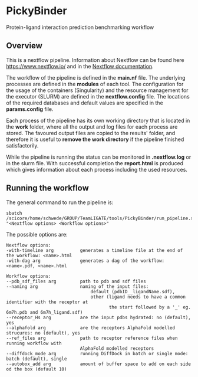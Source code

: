 # PickyBinder
Protein-ligand interaction prediction benchmarking workflow

## Overview

This is a nextflow pipeline. Information about Nextflow can be found here https://www.nextflow.io/ 
and in the [Nextflow documentation](https://www.nextflow.io/docs/latest/index.html).   

The workflow of the pipeline is defined in the **main.nf** file. The underlying processes 
are defined in the **modules** of each tool. The configuration for the usage of 
the containers (Singularity) and the resource management for the executor (SLURM) 
are defined in the **nextflow.config** file. The locations of the required databases 
and default values are specified in the **params.config** file. 

Each process of the pipeline has its own working directory that is located in 
the **work** folder, where all the output and log files for each process are stored. 
The favoured output files are copied to the results' folder, and therefore it is 
useful to **remove the work directory** if the pipeline finished satisfactorily.  

While the pipeline is running the status can be monitored in **.nextflow.log** or 
in the slurm file. With successful completion the **report.html** is produced which 
gives information about each process including the used resources. 

## Running the workflow

The general command to run the pipeline is:

```
sbatch /scicore/home/schwede/GROUP/TeamLIGATE/tools/PickyBinder/run_pipeline.sh "<Nextflow options> <Workflow options>"
```

The possible options are:

```
Nextflow options:
-with-timeline arg          generates a timeline file at the end of the workflow: <name>.html
-with-dag arg               generates a dag of the workflow: <name>.pdf, <name>.html    

Workflow options:
--pdb_sdf_files	arg         path to pdb and sdf files
--naming arg                naming of the input files: 
                                default (pdbID__ligandName.sdf), 
                                other (ligand needs to have a common identifier with the receptor at 
                                       the start followed by a '_' eg. 6m7h.pdb and 6m7h_ligand.sdf)
--receptor_Hs arg           are the input pdbs hydrated: no (default), yes
--alphafold arg             are the receptors AlphaFold modelled strucures: no (default), yes
--ref_files arg             path to receptor reference files when running workflow with 
                            AlphaFold modelled receptors
--diffdock_mode arg         running DiffDock in batch or single mode: batch (default), single
--autobox_add arg           amount of buffer space to add on each side od the box (default 10)
```


